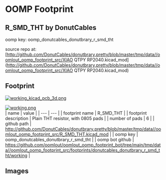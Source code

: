 # OOMP Footprint  
## R_SMD_THT  by DonutCables  
  
oomp key: oomp_donutcables_donutbrary_r_smd_tht  
  
source repo at: [http://github.com/DonutCables/donutbrary.pretty/blob/master/tmp/data//oomlout_oomp_footprint_src/XIAO QTPY RP2040.kicad_mod](http://github.com/DonutCables/donutbrary.pretty/blob/master/tmp/data//oomlout_oomp_footprint_src/XIAO QTPY RP2040.kicad_mod)  
## Footprint  
  
[![working_kicad_pcb_3d.png](working_kicad_pcb_3d_600.png)](working_kicad_pcb_3d.png)  
  
[![working.png](working_600.png)](working.png)  
| name | value | 
| --- | --- | 
| footprint name | R_SMD_THT | 
| footprint description | Plain THT resistor, with 0805 pads | 
| number of pads | 6 | 
| github path | http://github.com/DonutCables/donutbrary.pretty/blob/master/tmp/data//oomlout_oomp_footprint_src/R_SMD_THT.kicad_mod | 
| oomp key | oomp_donutcables_donutbrary_r_smd_tht | 
| oomp bot github | https://github.com/oomlout/oomlout_oomp_footprint_bot/tree/main/tmp/data//oomlout_oomp_footprint_src/footprints/donutcables_donutbrary_r_smd_tht/working | 
## Images  
